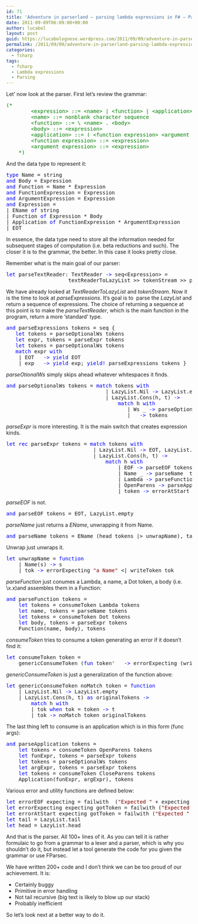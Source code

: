 ```yaml
---
id: 71
title: 'Adventure in parserland – parsing lambda expressions in F# – Part IV'
date: 2011-09-09T06:09:00+00:00
author: lucabol
layout: post
guid: https://lucabolognese.wordpress.com/2011/09/09/adventure-in-parserland-parsing-lambda-expressions-in-f-part-iv/
permalink: /2011/09/09/adventure-in-parserland-parsing-lambda-expressions-in-f-part-iv/
categories:
  - fsharp
tags:
  - fsharp
  - Lambda expressions
  - Parsing
---
```

Let’ now look at the parser. First let’s review the grammar:

<pre class="code"><span style="color:green;">(*
        &lt;expression&gt; ::= &lt;name&gt; | &lt;function&gt; | &lt;application&gt;
        &lt;name&gt; ::= non­blank character sequence
        &lt;function&gt; ::= \ &lt;name&gt; . &lt;body&gt;
        &lt;body&gt; ::= &lt;expression&gt;
        &lt;application&gt; ::= ( &lt;function expression&gt; &lt;argument expression&gt; )
        &lt;function expression&gt; ::= &lt;expression&gt;
        &lt;argument expression&gt; ::= &lt;expression&gt;
    *)
</span></pre>

And the data type to represent it:

<pre class="code"><span style="color:blue;">type </span>Name = string
<span style="color:blue;">and </span>Body = Expression
<span style="color:blue;">and </span>Function = Name * Expression
<span style="color:blue;">and </span>FunctionExpression = Expression
<span style="color:blue;">and </span>ArgumentExpression = Expression
<span style="color:blue;">and </span>Expression =
| EName <span style="color:blue;">of </span>string
| Function <span style="color:blue;">of </span>Expression * Body
| Application <span style="color:blue;">of </span>FunctionExpression * ArgumentExpression
| EOT</pre>

In essence, the data type need to store all the information needed for subsequent stages of computation (i.e. beta reductions and such). The closer it is to the grammar, the better. In this case it looks pretty close.

Remember what is the main goal of our parser:

<pre class="code"><span style="color:blue;">let </span>parseTextReader: TextReader <span style="color:blue;">-&gt; </span>seq&lt;Expression&gt; =
                    textReaderToLazyList &gt;&gt; tokenStream &gt;&gt; parseExpressions</pre>

We have already looked at _TextReaderToLazyList_ and _tokenStream_. Now it is the time to look at _parseExpressions_. It’s goal is to&#160; parse the _LazyList<Token>_ and return a sequence of expressions. The choice of returning a sequence at this point is to make the _parseTextReader_, which is the main function in the program, return a more ‘standard’ type.

<pre class="code"><span style="color:blue;">and </span>parseExpressions tokens = seq {
   <span style="color:blue;">let </span>tokens = parseOptionalWs tokens
   <span style="color:blue;">let </span>expr, tokens = parseExpr tokens
   <span style="color:blue;">let </span>tokens = parseOptionalWs tokens
   <span style="color:blue;">match </span>expr <span style="color:blue;">with
    </span>| EOT   <span style="color:blue;">-&gt; yield </span>EOT
    | exp   <span style="color:blue;">-&gt; yield </span>exp; <span style="color:blue;">yield! </span>parseExpressions tokens }</pre>

_parseOtionalWs_ simply skips ahead whatever whitespaces it finds.

<pre class="code"><span style="color:blue;">and </span>parseOptionalWs tokens = <span style="color:blue;">match </span>tokens <span style="color:blue;">with
                                </span>| LazyList.Nil <span style="color:blue;">-&gt; </span>LazyList.empty
                                | LazyList.Cons(h, t) <span style="color:blue;">-&gt;
                                    match </span>h <span style="color:blue;">with
                                       </span>| Ws _ <span style="color:blue;">-&gt; </span>parseOptionalWs t
                                       | _ <span style="color:blue;">-&gt; </span>tokens</pre>

_parseExpr_ is more interesting. It is the main switch that creates expression kinds.

<pre class="code"><span style="color:blue;">let rec </span>parseExpr tokens = <span style="color:blue;">match </span>tokens <span style="color:blue;">with
                            </span>| LazyList.Nil <span style="color:blue;">-&gt; </span>EOT, LazyList.empty
                            | LazyList.Cons(h, t) <span style="color:blue;">-&gt;
                                match </span>h <span style="color:blue;">with
                                    </span>| EOF <span style="color:blue;">-&gt; </span>parseEOF tokens
                                    | Name _ <span style="color:blue;">-&gt; </span>parseName  tokens
                                    | Lambda <span style="color:blue;">-&gt; </span>parseFunction tokens
                                    | OpenParens <span style="color:blue;">-&gt; </span>parseApplication tokens
                                    | token <span style="color:blue;">-&gt; </span>errorAtStart <span style="color:maroon;">"Expression" </span>token</pre>

_parseEOF_ is not.

<pre class="code"><span style="color:blue;">and </span>parseEOF tokens = EOT, LazyList.empty</pre>

_parseName_ just returns a _EName_, unwrapping it from Name.

<pre class="code"><span style="color:blue;">and </span>parseName tokens = EName (head tokens |&gt; unwrapName), tail tokens</pre>

Unwrap just unwraps it.

<pre class="code"><span style="color:blue;">let </span>unwrapName = <span style="color:blue;">function
    </span>| Name(s) <span style="color:blue;">-&gt; </span>s
    | tok <span style="color:blue;">-&gt; </span>errorExpecting <span style="color:maroon;">"a Name" </span>&lt;| writeToken tok</pre>

_parseFunction_ just conumes a Lambda, a name, a Dot token, a body (i.e. \x.x)and assembles them in a Function:

<pre class="code"><span style="color:blue;">and </span>parseFunction tokens =
    <span style="color:blue;">let </span>tokens = consumeToken Lambda tokens
    <span style="color:blue;">let </span>name, tokens = parseName tokens
    <span style="color:blue;">let </span>tokens = consumeToken Dot tokens
    <span style="color:blue;">let </span>body, tokens = parseExpr tokens
    Function(name, body), tokens</pre>

_consumeToken_ tries to consume a token generating an error if it doesn’t find it:

<pre class="code"><span style="color:blue;">let </span>consumeToken token =
    genericConsumeToken (<span style="color:blue;">fun </span>token' _ <span style="color:blue;">-&gt; </span>errorExpecting (writeToken token') (writeToken token)) token</pre>

_genericConsumeToken_ is just a generalization of the function above:

<pre class="code"><span style="color:blue;">let </span>genericConsumeToken noMatch token = <span style="color:blue;">function
    </span>| LazyList.Nil <span style="color:blue;">-&gt; </span>LazyList.empty
    | LazyList.Cons(h, t) <span style="color:blue;">as </span>originalTokens <span style="color:blue;">-&gt;
        match </span>h <span style="color:blue;">with
        </span>| tok <span style="color:blue;">when </span>tok = token <span style="color:blue;">-&gt; </span>t
        | tok <span style="color:blue;">-&gt; </span>noMatch token originalTokens</pre>



The last thing left to consume is an application which is in this form (func args):

<pre class="code"><span style="color:blue;">and </span>parseApplication tokens =
    <span style="color:blue;">let </span>tokens = consumeToken OpenParens tokens
    <span style="color:blue;">let </span>funExpr, tokens = parseExpr tokens
    <span style="color:blue;">let </span>tokens = parseOptionalWs tokens
    <span style="color:blue;">let </span>argExpr, tokens = parseExpr tokens
    <span style="color:blue;">let </span>tokens = consumeToken CloseParens tokens
    Application(funExpr, argExpr), tokens</pre>

Various error and utility functions are defined below:

<pre class="code"><span style="color:blue;">let </span>errorEOF expecting = failwith  (<span style="color:maroon;">"Expected " </span>+ expecting + <span style="color:maroon;">", got EOF"</span>)
<span style="color:blue;">let </span>errorExpecting expecting gotToken = failwith (<span style="color:maroon;">"Expected " </span>+ expecting + <span style="color:maroon;">", got" </span>+ gotToken)
<span style="color:blue;">let </span>errorAtStart expecting gotToken = failwith (<span style="color:maroon;">"Expected " </span>+ expecting + <span style="color:maroon;">" which cannot start with" </span>+ writeToken gotToken)
<span style="color:blue;">let </span>tail = LazyList.tail
<span style="color:blue;">let </span>head = LazyList.head</pre>



And that is the parser. All 100+ lines of it. As you can tell it is rather formulaic to go from a grammar to a lexer and a parser, which is why you shouldn’t do it, but instead let a tool generate the code for you given the grammar or use FParsec.

We have written 200+ code and I don’t think we can be too proud of our achievement. It is:

  * Certainly buggy
  * Primitive in error handling
  * Not tail recursive (big text is likely to blow up our stack)
  * Probably inefficient

So let’s look next at a better way to do it.